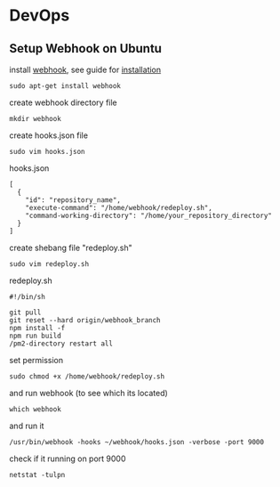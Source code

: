 # DevOps #

## Setup Webhook on Ubuntu ##
install [webhook](https://github.com/adnanh/webhook), see guide for [installation](https://github.com/adnanh/webhook)

```sudo apt-get install webhook```

create webhook directory file
```
mkdir webhook
```

create hooks.json file
```
sudo vim hooks.json
```

hooks.json
```
[
  {
    "id": "repository_name",
    "execute-command": "/home/webhook/redeploy.sh",
    "command-working-directory": "/home/your_repository_directory"
  }
]
```

create shebang file "redeploy.sh"
```
sudo vim redeploy.sh
```

redeploy.sh
```
#!/bin/sh

git pull
git reset --hard origin/webhook_branch
npm install -f
npm run build
/pm2-directory restart all
```

set permission
```
sudo chmod +x /home/webhook/redeploy.sh
```

and run webhook (to see which its located)
```
which webhook
```
and run it

```
/usr/bin/webhook -hooks ~/webhook/hooks.json -verbose -port 9000
```

check if it running on port 9000
```
netstat -tulpn
```
